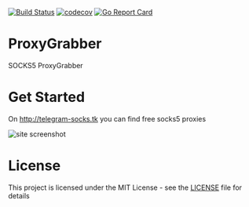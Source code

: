 [![Build Status](https://travis-ci.org/trigun117/ProxyGrabber.svg?branch=master)](https://travis-ci.org/trigun117/ProxyGrabber) [![codecov](https://codecov.io/gh/trigun117/ProxyGrabber/branch/master/graph/badge.svg)](https://codecov.io/gh/trigun117/ProxyGrabber) [![Go Report Card](https://goreportcard.com/badge/github.com/trigun117/ProxyGrabber)](https://goreportcard.com/report/github.com/trigun117/ProxyGrabber)
# ProxyGrabber

SOCKS5 ProxyGrabber

# Get Started

On http://telegram-socks.tk you can find free socks5 proxies

![site screenshot](https://github.com/trigun117/ProxyGrabber/blob/master/image.JPG)

# License

This project is licensed under the MIT License - see the [LICENSE](LICENSE) file for details
